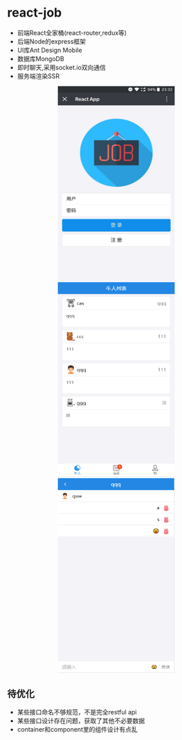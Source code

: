 # react-job

* 前端React全家桶(react-router,redux等)
* 后端Node的express框架
* UI库Ant Design Mobile
* 数据库MongoDB
* 即时聊天,采用socket.io双向通信
* 服务端渲染SSR

<div align="center">
<img src="https://github.com/QinZhen001/react-job/blob/master/img/first-page.jpg" height="450" width="270" >

<img src="https://github.com/QinZhen001/react-job/blob/master/img/home-page.png" height="450" width="270" >

<img src="https://github.com/QinZhen001/react-job/blob/master/img/chat-page.png" height="450" width="270" >

 </div>



## 待优化
* 某些接口命名不够规范，不是完全restful api
* 某些接口设计存在问题，获取了其他不必要数据
* container和component里的组件设计有点乱


